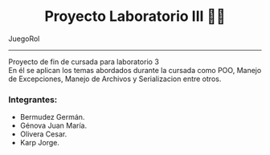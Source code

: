 # 
<h1 align="center">
  Proyecto Laboratorio III 👨‍💻
  </h1>
JuegoRol
<hr> 

   Proyecto de fin de cursada para laboratorio 3  <br> 
   En él se aplican los temas abordados durante la cursada como POO, Manejo de Excepciones, Manejo de Archivos y Serializacion entre otros. <br>

<h3> Integrantes: </h3>

* Bermudez Germán.
* Génova Juan María.
* Olivera Cesar.
* Karp Jorge.
